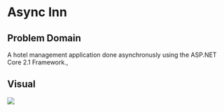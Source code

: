 # Async Inn

## Problem Domain
A hotel management application done asynchronusly using the ASP.NET Core 2.1 Framework.,

## Visual
![](Async-Inn\assets\asyncinn.PNG)
